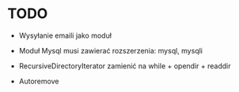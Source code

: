 TODO
====

*	Wysyłanie emaili jako moduł

*	Moduł Mysql musi zawierać rozszerzenia: mysql, mysqli

*	RecursiveDirectoryIterator zamienić na while + opendir + readdir

*	Autoremove